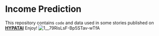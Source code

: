 # Income Prediction
This repository contains ```code``` and data used in some stories published on [**HYPATAI**](https://medium.com/hypatai)
Enjoy!
![1__79RisLsF-Bp5STav-wTfA](https://user-images.githubusercontent.com/45853328/108592784-a2d7ec80-7380-11eb-9758-e0fee4a73675.png)

